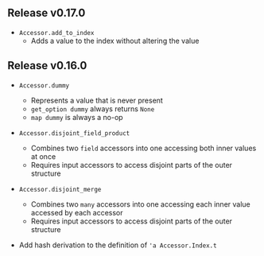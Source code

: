 ## Release v0.17.0

- `Accessor.add_to_index`
  * Adds a value to the index without altering the value

## Release v0.16.0

- `Accessor.dummy`
  * Represents a value that is never present
  * `get_option dummy` always returns `None`
  * `map dummy` is always a no-op

- `Accessor.disjoint_field_product`
  * Combines two `field` accessors into one accessing both inner values at once
  * Requires input accessors to access disjoint parts of the outer structure

- `Accessor.disjoint_merge`
  * Combines two `many` accessors into one accessing each inner value accessed by each accessor
  * Requires input accessors to access disjoint parts of the outer structure

- Add hash derivation to the definition of `'a Accessor.Index.t`
